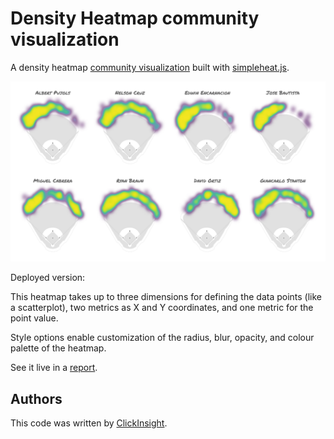 # Density Heatmap community visualization

A density heatmap [community visualization] built with [simpleheat.js].

![Community visualization density heatmap][thumbnail]

Deployed version:



This heatmap takes up to three dimensions for defining the data points (like a scatterplot), two metrics as X and Y coordinates, and one metric for the point value.

Style options enable customization of the radius, blur, opacity, and colour palette of the heatmap.

See it live in a [report].

## Authors

This code was written by [ClickInsight].

[simpleheat.js]: https://github.com/mourner/simpleheat
[thumbnail]: src/density-heatmap-thumbnail.png
[community visualization]: http://developers.google.com/datastudio/visualization
[report]: https://datastudio.google.com/reporting/1AWfaGM5PspyHtAxJBKTJx-yFjzYF_DOR/page/lH9p
[ClickInsight]: https://www.clickinsight.ca
